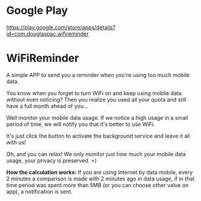 # Google Play
https://play.google.com/store/apps/details?id=com.douglaspac.wifireminder

# WiFiReminder
A simple APP to send you a reminder when you're using too much mobile data.

You know when you forget to turn WiFi on and keep using mobile data without even noticing? Then you realize you used all your quota and still have a full month ahead of you...

Well monitor your mobile data usage. If we notice a high usage in a small period of time, we will notify you that it's better to use WiFi.

It's just click the button to activate the background service and leave it all with us! 

Oh, and you can relax! We only monitor just how much your mobile data usage, your privacy is preserved. =)

**How the calculation works:**
If you are using Internet by data mobile, every 2 minutes a comparison is made with 2 minutes ago in data usage, if in that time period was spent more than 5MB (or you can choose other value on app), a notification is sent.
